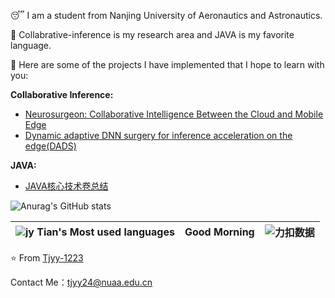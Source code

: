 😴 I am a student from Nanjing University of Aeronautics and Astronautics. 

📗 Collabrative-inference is my research area and JAVA is my favorite language.

🥳 Here are some of the projects I have implemented that I hope to learn with you:

**Collaborative Inference:**

+ [Neurosurgeon: Collaborative Intelligence Between the Cloud and Mobile Edge](https://github.com/Tjyy-1223/Neurosurgen)
+ [Dynamic adaptive DNN surgery for inference acceleration on the edge(DADS)](https://github.com/Tjyy-1223/DADS)

**JAVA:**

+ [JAVA核心技术卷总结](https://github.com/Tjyy-1223/Core-Java-Volumn)

![Anurag's GitHub stats](https://github-readme-stats.vercel.app/api?username=Tjyy-1223&theme=deafult&show_icons=true)



| ![jy Tian's Most used languages](https://github-readme-stats.vercel.app/api/top-langs/?username=Tjyy-1223&layout=compact&hide_border=true&langs_count=10) | Good Morning | ![力扣数据](https://stats.justsong.cn/api/leetcode?username=Jy_Tian&cn=true) |
| :----------------------------------------------------------: | :----------: | :----------------------------------------------------------: |



⭐️ From [Tjyy-1223](https://github.com/Tjyy-1223)

Contact Me：tjyy24@nuaa.edu.cn
